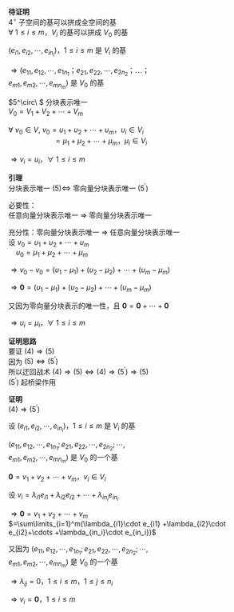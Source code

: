 **待证明**    
 $4^\circ$  子空间的基可以拼成全空间的基    
 $\forall\ 1\le i\le m， V_i$ 的基可以拼成 $V_0$ 的基    
    
 $(e_{i1},e_{i2},\cdots,e_{in_i})，    
1\le i\le m$ 是 $V_i$ 的基    
    
 $\Rightarrow(e_{11},e_{12},\cdots,e_{1n_1}；    
e_{21},e_{22},\cdots,e_{2n_2}；\cdots；$     
 $e_{m1},e_{m2},\cdots,e_{mn_m})$ 是 $V_0$ 的基    
    
 $5^\circ\ $ 分块表示唯一    
 $V_0=V_1+V_2+\cdots+V_m$     
    
 $\forall\ v_0\in V,\ v_0=\upsilon_1+\upsilon_2+\cdots+\upsilon_m，\upsilon_i\in V_i$     
 $\quad\quad\quad\quad\quad\enspace    
=\mu_1+\mu_2+\cdots+\mu_m，\mu_i\in V_i$     
    
 $\Rightarrow v_i=u_i，\forall\ 1\le i\le m$     
    
**引理**    
分块表示唯一 $(5)\Leftrightarrow$ 零向量分块表示唯一 $(5^\prime)$     
    
必要性：    
任意向量分块表示唯一 $\Longrightarrow$ 零向量分块表示唯一    
    
充分性：零向量分块表示唯一 $\Rightarrow$ 任意向量分块表示唯一    
设 $v_0=\upsilon_1+\upsilon_2+\cdots+\upsilon_m$     
 $\enspace\enspace\upsilon_0=\mu_1+\mu_2+\cdots+\mu_m$     
    
 $\Rightarrow v_0-v_0=    
(\upsilon_1-\mu_1)+(\upsilon_2-\mu_2)+\cdots+(\upsilon_m-\mu_m)$     
    
 $\Rightarrow\mathbf{0}=    
(\upsilon_1-\mu_1)+(\upsilon_2-\mu_2)+\cdots+(\upsilon_m-\mu_m)$     
    
又因为零向量分块表示的唯一性，且 $\mathbf{0}=    
\mathbf{0}+\cdots+\mathbf{0}$     
    
 $\Rightarrow \upsilon_i=\mu_i，\forall\ 1\le i\le m$     
    
**证明思路**    
要证 $(4)\Rightarrow(5)$     
因为 $(5)\Leftrightarrow(5^\prime)$     
所以迂回战术 $(4)\Rightarrow(5)\Leftrightarrow    
(4)\Rightarrow(5^\prime)\Rightarrow(5)$     
 $(5^\prime)$ 起桥梁作用    
    
**证明**    
 $(4)\Rightarrow(5^\prime)$     
    
设 $(e_{i1},e_{i2},\cdots,e_{in_i})，    
1\le i\le m$ 是 $V_i$ 的基    
    
 $(e_{11},e_{12},\cdots,e_{1n_1};    
e_{21},e_{22},\cdots,e_{2n_2};    
\cdots,$     
 $e_{m1},e_{m2},\cdots,e_{mn_m})$ 是 $V_0$ 的一个基    
    
 $\mathbf0=v_1+v_2+\cdots+v_m，v_i\in V_i$     
    
设 $v_i=\lambda_{i1}e_{i1}    
+\lambda_{i2}e_{i2}+\cdots    
+\lambda_{in_i}e_{in_i}$     
    
 $\Rightarrow\mathbf0=v_1+v_2+\cdots+v_m$     
 $=\sum\limits_{i=1}^m(\lambda_{i1}\cdot e_{i1}    
+\lambda_{i2}\cdot e_{i2}+\cdots    
+\lambda_{in_i}\cdot e_{in_i})$     
    
又因为 $(e_{11},e_{12},\cdots,e_{1n_1};    
e_{21},e_{22},\cdots,e_{2n_2};    
\cdots,$     
 $e_{m1},e_{m2},\cdots,e_{mn_m})$ 是 $V_0$ 的一个基    
    
 $\Rightarrow\lambda_{ij}=0，1\le i\le m，    
1\le j\le n_i$     
    
 $\Rightarrow v_i=\mathbf0，1\le i\le m$     
    
